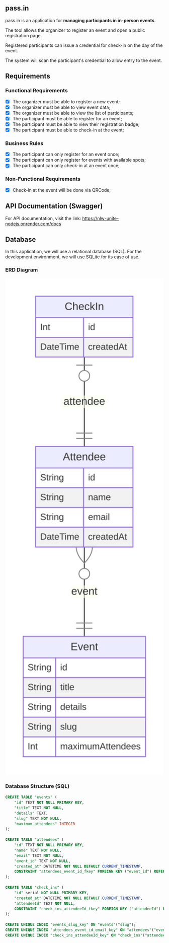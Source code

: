 ## pass.in

pass.in is an application for **managing participants in in-person events**.

The tool allows the organizer to register an event and open a public registration page.

Registered participants can issue a credential for check-in on the day of the event.

The system will scan the participant's credential to allow entry to the event.

## Requirements

### Functional Requirements

- [x] The organizer must be able to register a new event;
- [x] The organizer must be able to view event data;
- [x] The organizer must be able to view the list of participants;
- [x] The participant must be able to register for an event;
- [x] The participant must be able to view their registration badge;
- [x] The participant must be able to check-in at the event;

### Business Rules

- [x] The participant can only register for an event once;
- [x] The participant can only register for events with available spots;
- [x] The participant can only check-in at an event once;

### Non-Functional Requirements

- [x] Check-in at the event will be done via QRCode;

## API Documentation (Swagger)

For API documentation, visit the link: https://nlw-unite-nodejs.onrender.com/docs

## Database

In this application, we will use a relational database (SQL). For the development environment, we will use SQLite for its ease of use.

### ERD Diagram

<img src="docs/erd.svg" width="600" alt="ERD Diagram of the database" />

### Database Structure (SQL)

```sql
CREATE TABLE "events" (
    "id" TEXT NOT NULL PRIMARY KEY,
    "title" TEXT NOT NULL,
    "details" TEXT,
    "slug" TEXT NOT NULL,
    "maximum_attendees" INTEGER
);

CREATE TABLE "attendees" (
    "id" TEXT NOT NULL PRIMARY KEY,
    "name" TEXT NOT NULL,
    "email" TEXT NOT NULL,
    "event_id" TEXT NOT NULL,
    "created_at" DATETIME NOT NULL DEFAULT CURRENT_TIMESTAMP,
    CONSTRAINT "attendees_event_id_fkey" FOREIGN KEY ("event_id") REFERENCES "events" ("id") ON DELETE RESTRICT ON UPDATE CASCADE
);

CREATE TABLE "check_ins" (
    "id" serial NOT NULL PRIMARY KEY,
    "created_at" DATETIME NOT NULL DEFAULT CURRENT_TIMESTAMP,
    "attendeeId" TEXT NOT NULL,
    CONSTRAINT "check_ins_attendeeId_fkey" FOREIGN KEY ("attendeeId") REFERENCES "attendees" ("id") ON DELETE RESTRICT ON UPDATE CASCADE
);

CREATE UNIQUE INDEX "events_slug_key" ON "events"("slug");
CREATE UNIQUE INDEX "attendees_event_id_email_key" ON "attendees"("event_id", "email");
CREATE UNIQUE INDEX "check_ins_attendeeId_key" ON "check_ins"("attendeeId");
```
